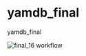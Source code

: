 # yamdb_final
yamdb_final

![final_16 workflow](https://github.com/anotherUser2/yamdb_final/actions/workflows/yamdb_workflow.yml/badge.svg)